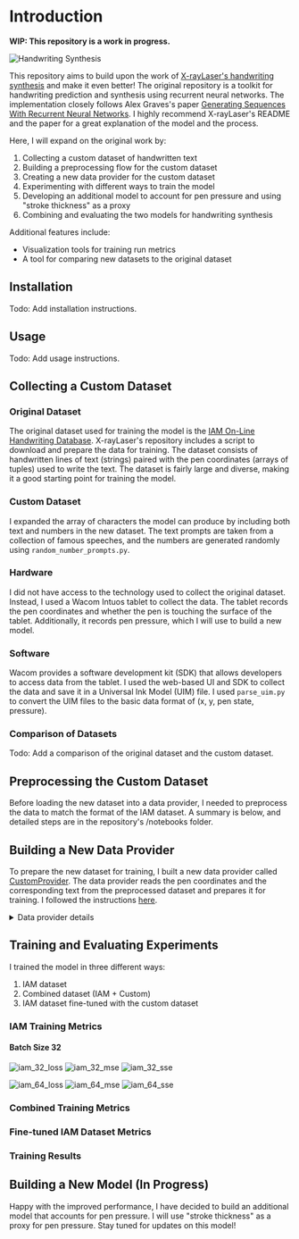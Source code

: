 # Introduction

**WIP: This repository is a work in progress.**

![Handwriting Synthesis](./assets/improve_me_please.png)

This repository aims to build upon the work of [X-rayLaser's handwriting synthesis](https://github.com/X-rayLaser/pytorch-handwriting-synthesis-toolkit) and make it even better! The original repository is a toolkit for handwriting prediction and synthesis using recurrent neural networks. The implementation closely follows Alex Graves's paper [Generating Sequences With Recurrent Neural Networks](https://arxiv.org/abs/1308.0850). I highly recommend X-rayLaser's README and the paper for a great explanation of the model and the process.

Here, I will expand on the original work by:
1. Collecting a custom dataset of handwritten text
2. Building a preprocessing flow for the custom dataset
3. Creating a new data provider for the custom dataset
4. Experimenting with different ways to train the model
5. Developing an additional model to account for pen pressure and using "stroke thickness" as a proxy
6. Combining and evaluating the two models for handwriting synthesis

Additional features include:
- Visualization tools for training run metrics
- A tool for comparing new datasets to the original dataset

## Installation
Todo: Add installation instructions.

## Usage
Todo: Add usage instructions.

## Collecting a Custom Dataset

### Original Dataset
The original dataset used for training the model is the [IAM On-Line Handwriting Database](https://fki.tic.heia-fr.ch/databases/iam-on-line-handwriting-database). X-rayLaser's repository includes a script to download and prepare the data for training. The dataset consists of handwritten lines of text (strings) paired with the pen coordinates (arrays of tuples) used to write the text. The dataset is fairly large and diverse, making it a good starting point for training the model.

### Custom Dataset
I expanded the array of characters the model can produce by including both text and numbers in the new dataset. The text prompts are taken from a collection of famous speeches, and the numbers are generated randomly using `random_number_prompts.py`.

### Hardware
I did not have access to the technology used to collect the original dataset. Instead, I used a Wacom Intuos tablet to collect the data. The tablet records the pen coordinates and whether the pen is touching the surface of the tablet. Additionally, it records pen pressure, which I will use to build a new model.

### Software
Wacom provides a software development kit (SDK) that allows developers to access data from the tablet. I used the web-based UI and SDK to collect the data and save it in a Universal Ink Model (UIM) file. I used `parse_uim.py` to convert the UIM files to the basic data format of (x, y, pen state, pressure).

### Comparison of Datasets
Todo: Add a comparison of the original dataset and the custom dataset.

## Preprocessing the Custom Dataset
Before loading the new dataset into a data provider, I needed to preprocess the data to match the format of the IAM dataset. A summary is below, and detailed steps are in the repository's /notebooks folder.

## Building a New Data Provider
To prepare the new dataset for training, I built a new data provider called [CustomProvider](). The data provider reads the pen coordinates and the corresponding text from the preprocessed dataset and prepares it for training. I followed the instructions [here](https://github.com/X-rayLaser/pytorch-handwriting-synthesis-toolkit?tab=readme-ov-file#data-preparation).

<details>
  <summary>Data provider details</summary>

  ## Detailed Section
</details>

## Training and Evaluating Experiments
I trained the model in three different ways:
1. IAM dataset
2. Combined dataset (IAM + Custom)
3. IAM dataset fine-tuned with the custom dataset

### IAM Training Metrics
#### Batch Size 32
![iam_32_loss](./assets/iam_32_loss.png)
![iam_32_mse](./assets/iam_32_mse.png)
![iam_32_sse](./assets/iam_32_sse.png)

![iam_64_loss](./assets/iam_64_loss.png)
![iam_64_mse](./assets/iam_64_mse.png)
![iam_64_sse](./assets/iam_64_sse.png)

### Combined Training Metrics

### Fine-tuned IAM Dataset Metrics

### Training Results

## Building a New Model (In Progress)
Happy with the improved performance, I have decided to build an additional model that accounts for pen pressure. I will use "stroke thickness" as a proxy for pen pressure. Stay tuned for updates on this model!

